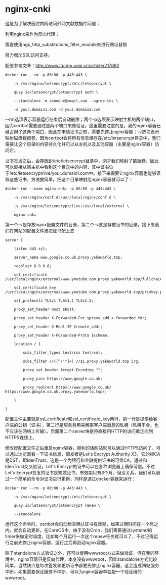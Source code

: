 # nginx-cnki

这是为了解决医院内网访问外网文献数据库问题；

利用nginx来作为反向代理；

需要使用ngx_http_substitutions_filter_module来进行网址替换

努力增加SSL访问支持。

配置参考文章：http://www.ituring.com.cn/article/217692

    docker run --rm -p 80:80 -p 443:443 \

        -v /var/nginx/letsencrypt:/etc/letsencrypt \

        quay.io/letsencrypt/letsencrypt auth \

        --standalone -m someone@email.com --agree-tos \

        -d your.domain1.com -d your.domain2.com

--rm选项表示容器运行结束后自动删除；两个-p选项表示映射主机的两个端口，因为certbot需要通过这两个端口来做验证，这里需要注意的是，我的nginx容器已经占用了这两个端口，因此在申请证书之前，需要先停止nginx容器；-v选项表示映射磁盘数据卷，因为certbot会将所有信息保存在/etc/letsencrypt目录中，我们需要让这个目录的内容持久化并可以从主机以及其他容器（主要是nginx容器）访问它。

证书签发之后，会存放到/etc/letsencrypt目录中，刚才我们映射了数据卷，因此可以直接从宿主机中看到这个目录中的内容，其中证书位于/etc/letsencrypt/live/your.domain1.com中。接下来需要让nginx容器也能够读取这些证书，方法放简单，把这个目录映射给nginx容器就可以了：

    docker run --name nginx-cnki -p 80:80 -p 443:443 \

        -v /var/nginx/conf.d:/usr/local/nginx/conf.d \

        -v /var/nginx/letsencrypt/live:/usr/local/external \

        nginx-cnki

第一个-v是存放nginx配置文件的目录，第二个-v就是存放证书的目录，接下来我们在网站的配置文件里把证书配上去

    server {

        listen 443 ssl;

        server_name www.google.co.uk.proxy.yakeworld.top;

        resolver 8.8.8.8;

        ssl_certificate /usr/local/nginx/external/www.youtube.com.proxy.yakeworld.top/fullchain.pem;

        ssl_certificate_key /usr/local/nginx/external/www.youtube.com.proxy.yakeworld.top/privkey.pem;

        ssl_protocols TLSv1 TLSv1.1 TLSv1.2;

        proxy_set_header Host $host;

        proxy_set_header X-Forwarded-For $proxy_add_x_forwarded_for;

        proxy_set_header X-Real-IP $remote_addr;

        proxy_set_header X-Forwarded-Proto $scheme;

        location / {

            subs_filter_types text/css text/xml;

            subs_filter //([^/'"]+) //$1.proxy.yakeworld.top irg;

            proxy_set_header Accept-Encoding "";

            proxy_pass https://www.google.co.uk;

            proxy_redirect https://www.google.co.uk/ https://www.google.co.uk.proxy.yakeworld.top/;

        }

    }

配置文件主要就是ssl_certificate和ssl_certificate_key两行，第一行是提供给客户端的公钥（证书），第二行是服务器用来解密客户端消息的私钥（私钥不会，也不应该在网络上传输）。后面第二个server块是将直接用HTTP的访问重定向到HTTPS连接上。

修改好配置文件之后重启nginx容器，顺利的话网站就可以通过HTTPS访问了，可以通过浏览器看一下证书信息，颁发者是Let's Encrypt Authority X3，它的根CA是DST，即IdenTrust，这是一个为银行和金融提供证书的可信CA，通过和IdenTrust交叉验证，Let's Encrypt的证书可以在各种浏览器上确保可信。不过Let's Encrypt签发的证书是短效证书，有效期只有3个月，但没关系，我们可以通过一个简单的命令对证书进行更新，同样是通过docker容器来运行：

    docker run --rm -p 80:80 -p 443:443 \

        -v /var/nginx/letsencrypt:/etc/letsencrypt \

        quay.io/letsencrypt/letsencrypt renew \

        --standalone

运行这个命令时，certbot会自动检查确认证书有效期，如果过期时间在一个月之内，就会自动更新。在CoreOS中，由于没有Cron，我们需要通过systemd的timer来做定时调度，比如每个月运行一次这个renew任务就可以了，不过记得运行之前先停止nginx容器，运行之后再启动nginx容器。

除了standalone方式验证之外，还可以使用wwwroot方式来做验证，但在我的环境中，nginx容器只是反向代理，本身没有wwwroot，因此standalone方式比较简单，当然缺点是每次签发和更新证书都要先停止nginx容器，这会造成网站服务中断。如果需要保证服务不中断，可以为nginx容器单独配一个验证用的wwwroot。
